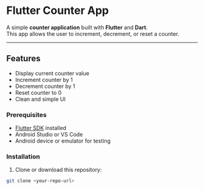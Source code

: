 # Flutter Counter App

A simple **counter application** built with **Flutter** and **Dart**.  
This app allows the user to increment, decrement, or reset a counter.

---

## Features
- Display current counter value
- Increment counter by 1
- Decrement counter by 1
- Reset counter to 0
- Clean and simple UI





### Prerequisites
- [Flutter SDK](https://flutter.dev/docs/get-started/install) installed
- Android Studio or VS Code
- Android device or emulator for testing

### Installation
1. Clone or download this repository:
```bash
git clone <your-repo-url>
